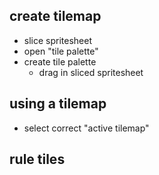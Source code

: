 ## create tilemap
- slice spritesheet
- open "tile palette"
- create tile palette
	- drag in sliced spritesheet

## using a tilemap
- select correct "active tilemap"

## rule tiles
